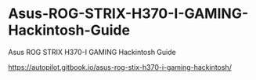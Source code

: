 # Asus-ROG-STRIX-H370-I-GAMING-Hackintosh-Guide
Asus ROG STRIX H370-I GAMING Hackintosh Guide

https://autopilot.gitbook.io/asus-rog-stix-h370-i-gaming-hackintosh/
